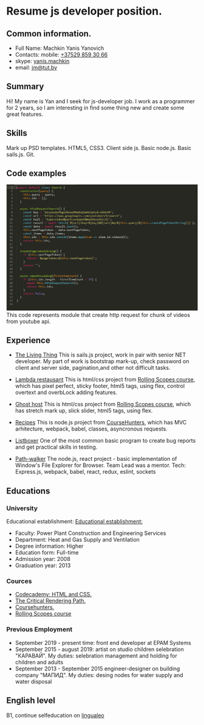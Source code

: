 # Resume js developer position.
## Common information.
* Full Name: Machkin Yanis Yanovich
* Contacts: mobile: [+37529 859 30 66](tel:+375298593066)
* skype: [yanis.machkin](skype:yanis.machkin?chat)
* email: [jm@tut.by](mailto:jm@tut.by)

## Summary
Hi! My name is Yan and I seek for js-developer job. I work as a programmer for 2 years, so I am interesting in find some thing new and create some great features.

## Skills
Mark up PSD templates. HTML5, CSS3. Client side js. Basic node.js. Basic sails.js. Git.

## Code examples
![code-example From youtube client project.](/img/code-example1.png)
This code represents module that create http request for chunk of videos from youtube api.

## Experience
* [The Living Thing](https://ltblog-prod-ru.herokuapp.com/)
 This is sails.js project, work in pair with senior NET developer. My part of work is bootstrap mark-up, check password on client and server side, pagination,and other not difficult tasks.

* [Lambda restausant](https://github.com/yanyan155/resume-projects/tree/lambda-restaurant)
This is html/css project from [Rolling Scopes course](https://rs.school/js/index.html), which has pixel perfect, sticky footer, html5 tags, using flex, control overtext and overbLock adding features. 

* [Ghost host](https://github.com/yanyan155/resume-projects/tree/ghost-host)
This is html/css project from [Rolling Scopes course](https://rs.school/js/index.html), which has stretch mark up, slick slider, html5 tags, using flex.

* [Recipes](https://github.com/yanyan155/resume-projects/tree/recipes)
This is node.js project from [CourseHunters](https://coursehunters.net/course/udemy-complete-javascript-course), which has MVC arhitecture, webpack, babel, classes, asyncronous requests.

* [Listboxer](https://docs.google.com/spreadsheets/d/1mbDvuPK-VPiWDAs0mVpDw8te91imFMaE/edit?usp=sharing&ouid=116638711936586478796&rtpof=true&sd=true)
One of the most common basic program to  create bug reports and get practical skills in testing.

* [Path-walker](https://github.com/yanyan155/path-walker)
The node.js, react project - basic implementation of Window's File Explorer for Browser. Team Lead was a mentor. 
Tech: Express.js, webpack, babel, react, redux, eslint, sockets


## Educations
### University
Educational establishment: [Educational establishment:](http://www.bntu.by/)
* Faculty: Power Plant Construction and Engineering Services
* Department: Heat and Gas Supply and Ventilation
* Degree information: Higher
* Education form: Full-time
* Admission year: 2008
* Graduation year: 2013

### Cources
* [Codecademy: HTML and CSS.](https://www.codecademy.com/yanyan155#completed)
* [The Critical Rendering Path.](https://www.udacity.com/course/website-performance-optimization--ud884)
* [Coursehunters.](https://coursehunters.net/course/udemy-complete-javascript-course)
* [Rolling Scopes course](https://rs.school/js/index.html)

### Previous Employment
* September 2019 - present time: front end developer at EPAM Systems
* September 2015 - august 2019: artist on studio children selebration "КАРАВАЙ". My duties: selebration management and holding for children and adults
* September 2013 - September 2015 engineer-designer on building company "МАПИД". My duties: desing nodes for water supply and water disposal

## English level
B1, continue selfeducation on [lingualeo](https://lingualeo.com)
